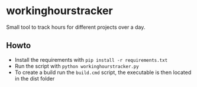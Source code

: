 # workinghourstracker

Small tool to track hours for different projects over a day.

## Howto

- Install the requirements with `pip install -r requirements.txt`
- Run the script with `python workinghourstracker.py`
- To create a build run the `build.cmd` script, the executable is then located in the dist folder
